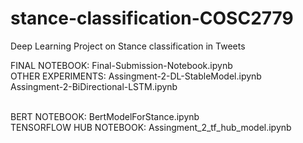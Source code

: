 # stance-classification-COSC2779
Deep Learning Project on Stance classification in Tweets


FINAL NOTEBOOK: Final-Submission-Notebook.ipynb <br />
OTHER EXPERIMENTS: Assingment-2-DL-StableModel.ipynb <br />
                   Assingment-2-BiDirectional-LSTM.ipynb <br /> <br />
                   
BERT NOTEBOOK: BertModelForStance.ipynb <br />
TENSORFLOW HUB NOTEBOOK: Assingment_2_tf_hub_model.ipynb <br />

